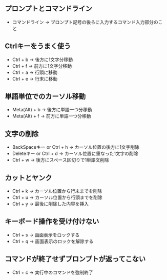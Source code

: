 ## プロンプトとコマンドライン
- コマンドライン → プロンプト記号の後ろに入力するコマンド入力部分のこと

## Ctrlキーをうまく使う

- Ctrl + b → 後方に1文字分移動
- Ctrl + f → 前方に1文字分移動
- Ctrl + a → 行頭に移動
- Ctrl + e → 行末に移動

## 単語単位でのカーソル移動
- Meta(Alt) + b → 後方に単語一つ分移動
- Meta(Alt) + f → 前方に単語一つ分移動

## 文字の削除
- BackSpaceキー or Ctrl + h → カーソル位置の後方に1文字削除
- Deleteキー or Ctrl + d → カーソル位置に重なった1文字の削除
- Ctrl + w → 後方にスペース区切りで1単語文削除

## カットとヤンク
- Ctrl + k → カーソル位置から行末までを削除
- Ctrl + u → カーソル位置から行頭までを削除
- Ctrl + y → 最後に削除した内容を挿入

## キーボード操作を受け付けない
- Ctrl + s → 画面表示をロックする
- Ctrl + q → 画面表示のロックを解除する

## コマンドが終了せずプロンプトが返ってこない
- Ctrl + c → 実行中のコマンドを強制終了
